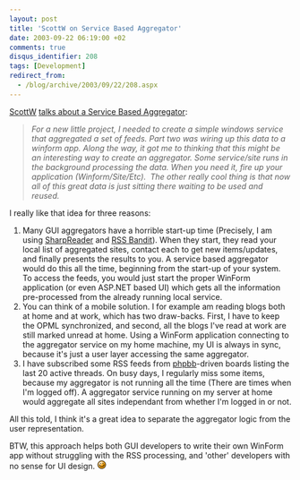 ```yaml
---
layout: post
title: 'ScottW on Service Based Aggregator'
date: 2003-09-22 06:19:00 +02
comments: true
disqus_identifier: 208
tags: [Development]
redirect_from:
  - /blog/archive/2003/09/22/208.aspx
---
```


[ScottW](http://scottwater.com/) [talks about a Service Based Aggregator](http://scottwater.com/blog/posts/9981.aspx):

> *For a new little project, I needed to create a simple windows service that aggregated a set of feeds. Part two was wiring up this data to a winform app. Along the way, it got me to thinking that this might be an interesting way to create an aggregator. Some service/site runs in the background processing the data. When you need it, fire up your application (Winform/Site/Etc).  The other really cool thing is that now all of this great data is just sitting there waiting to be used and reused.*

I really like that idea for three reasons:

1.  Many GUI aggregators have a horrible start-up time (Precisely, I am using [SharpReader](http://www.sharpreader.net/) and [RSS Bandit](http://www.rssbandit.org)). When they start, they read your local list of aggregated sites, contact each to get new items/updates, and finally presents the results to you.
    A service based aggregator would do this all the time, beginning from the start-up of your system. To access the feeds, you would just start the proper WinForm application (or even ASP.NET based UI) which gets all the information pre-processed from the already running local service.
2.  You can think of a mobile solution. I for example am reading blogs both at home and at work, which has two draw-backs. First, I have to keep the OPML synchronized, and second, all the blogs I've read at work are still marked unread at home. Using a WinForm application connecting to the aggregator service on my home machine, my UI is always in sync, because it's just a user layer accessing the same aggregator.
3.  I have subscribed some RSS feeds from [phpbb](http://www.phpbb.com/)-driven boards listing the last 20 active threads. On busy days, I regularly miss some items, because my aggregator is not running all the time (There are times when I'm logged off). A aggregator service running on my server at home would aggregate all sites independant from whether I'm logged in or not.

All this told, I think it's a great idea to separate the aggregator logic from the user representation.

BTW, this approach helps both GUI developers to write their own WinForm app without struggling with the RSS processing, and 'other' developers with no sense for UI design. ![Smiley](/files/archive/smiley_smile.gif)


